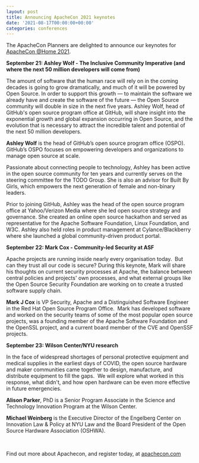 ```yaml
---
layout: post
title: Announcing ApacheCon 2021 keynotes
date: '2021-08-17T00:00:00+00:00'
categories: conferences
---
```

<p>The ApacheCon Planners are delighted to announce our keynotes for <a href="https://www.apachecon.com/acah2021/" target="_blank">ApacheCon @Home 2021</a>.<br></p><p><b>September 21: Ashley Wolf - The Inclusive Community Imperative (and where the next 50 million developers will come from)</b><br></p><p>The amount of software that the human race will rely on in the coming decades is going to grow dramatically, and much of it will be powered by Open Source. In order to support this growth — to maintain the software we already have and create the software of the future — the Open Source community will double in size in the next five years. Ashley Wolf, head of GitHub's open source program office at GitHub, will share insight into the exponential growth and global expansion occurring in Open Source, and the evolution that is necessary to attract the incredible talent and potential of the next 50 million developers.<br></p><p><b>Ashley Wolf</b>&nbsp;is the head of GitHub’s open source program office (OSPO). GitHub’s OSPO focuses on empowering developers and organizations to manage open source at scale.<br></p><p>Passionate about connecting people to technology, Ashley has been active in the open source community for ten years and currently serves on the steering committee for the TODO Group. She is also an advisor for Built By Girls, which empowers the next generation of female and non-binary leaders.<br></p><p>Prior to joining GitHub, Ashley was the head of the open source program office at Yahoo/Verizon Media where she led open source strategy and governance. She created an online open source hackathon and served as representative for the Apache Software Foundation, Linux Foundation, and W3C. Ashley also held roles in product management at Cylance/Blackberry where she launched a global community-driven product portal.&nbsp;<br></p><p><b>September 22: Mark Cox - Community-led Security at ASF</b><br></p><p>Apache projects are running inside nearly every organisation today.&nbsp; But can they trust all our code is secure? During this keynote, Mark will share his thoughts on current security processes at Apache, the balance between central policies and projects' own processes, and what external groups like the Open Source Security Foundation are working on to create a trusted software supply chain.<br></p><p><b>Mark J Cox</b>&nbsp;is VP Security, Apache and a Distinguished Software Engineer in the Red Hat Open Source Program Office.&nbsp; Mark has developed software and worked on the security teams of some of the most popular open source projects, was a founding member of the Apache Software Foundation and the OpenSSL project, and a current board member of the CVE and OpenSSF projects.<br></p><p><b>September 23: Wilson Center/NYU research</b><br></p><p>In the face of widespread shortages of personal protective equipment and medical supplies in the earliest days of COVID, the open source hardware and maker communities came together to design, manufacture, and distribute equipment to fill the gaps.&nbsp; We will explore what worked in this response, what didn't, and how open hardware can be even more effective in future emergencies.<br></p><p><b>Alison Parker</b>, PhD is a Senior Program Associate in the Science and Technology Innovation Program at the Wilson Center.&nbsp;<br></p><p><b>Michael Weinberg</b> is the Executive Director of the Engelberg Center on Innovation Law &amp; Policy at NYU Law and the Board President of the Open Source Hardware Association (OSHWA).</p><p><br></p><div>Find out more about Apachecon, and register today, at <a href="https://www.apachecon.com/acah2021/" target="_blank">apachecon.com</a></div>
